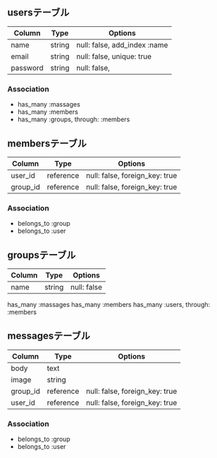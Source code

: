 ## usersテーブル
|Column|Type|Options|
|------|----|-------|
|name|string|null: false, add_index :name|
|email|string|null: false, unique: true|
|password|string|null: false,|

### Association
- has_many :massages
- has_many :members
- has_many :groups, through: :members


## membersテーブル

|Column|Type|Options|
|------|----|-------|
|user_id|reference|null: false, foreign_key: true|
|group_id|reference|null: false, foreign_key: true|

### Association
- belongs_to :group
- belongs_to :user


## groupsテーブル
|Column|Type|Options|
|------|----|-------|
|name|string|null: false|

has_many :massages
has_many :members
has_many :users, through: :members


## messagesテーブル
|Column|Type|Options|
|------|----|-------|
|body|text||
|image|string||
|group_id|reference|null: false, foreign_key: true|
|user_id|reference|null: false, foreign_key: true|

### Association
- belongs_to :group
- belongs_to :user

